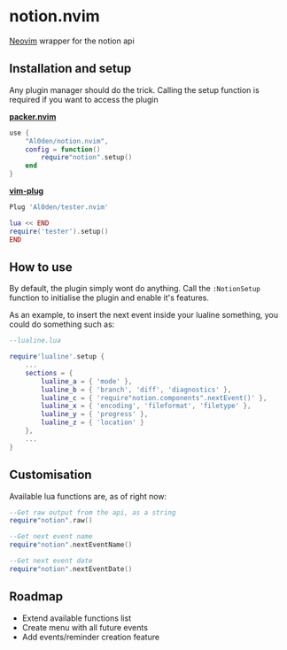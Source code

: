 # notion.nvim

[Neovim](https://neovim.io) wrapper for the notion api

## Installation and setup

Any plugin manager should do the trick. Calling the setup function is required if you want to access the plugin

[**packer.nvim**](https://github.com/wbthomason/packer.nvim)
```lua
use {
    "Al0den/notion.nvim",
    config = function()
        require"notion".setup()
    end
}
```

[**vim-plug**](https://github.com/junegunn)
```lua
Plug 'Al0den/tester.nvim'

lua << END
require('tester').setup()
END
```

## How to use

By default, the plugin simply wont do anything. Call the `:NotionSetup` function to initialise the plugin and enable it's features. 

As an example, to insert the next event inside your lualine something, you could do something such as:

```lua
--lualine.lua

require'lualine'.setup {
    ...
    sections = {
        lualine_a = { 'mode' },
        lualine_b = { 'branch', 'diff', 'diagnostics' },
        lualine_c = { 'require"notion.components".nextEvent()' },
        lualine_x = { 'encoding', 'fileformat', 'filetype' },
        lualine_y = { 'progress' },
        lualine_z = { 'location' }
    },  
    ...
}
```

## Customisation

Available lua functions are, as of right now:

```lua
--Get raw output from the api, as a string
require"notion".raw()

--Get next event name
require"notion".nextEventName()

--Get next event date
require"notion".nextEventDate()
```

## Roadmap

- Extend available functions list
- Create menu with all future events
- Add events/reminder creation feature
